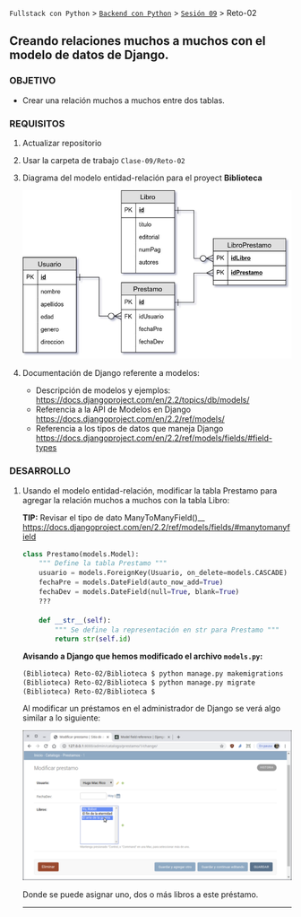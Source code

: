 `Fullstack con Python` > [`Backend con Python`](../../Readme.md) > [`Sesión 09`](../Readme.md) > Reto-02
## Creando relaciones muchos a muchos con el modelo de datos de Django.

### OBJETIVO
- Crear una relación muchos a muchos entre dos tablas.

### REQUISITOS
1. Actualizar repositorio
1. Usar la carpeta de trabajo `Clase-09/Reto-02`
1. Diagrama del modelo entidad-relación para el proyect __Biblioteca__

   ![Modelo entidad-relación para Biblioteca](modelo-entidad-relacion.jpg)

1. Documentación de Django referente a modelos:
   - Descripción de modelos y ejemplos: https://docs.djangoproject.com/en/2.2/topics/db/models/
   - Referencia a la API de Modelos en Django https://docs.djangoproject.com/en/2.2/ref/models/
   - Referencia a los tipos de datos que maneja Django https://docs.djangoproject.com/en/2.2/ref/models/fields/#field-types

### DESARROLLO
1. Usando el modelo entidad-relación, modificar la tabla Prestamo para agregar la relación muchos a muchos con la tabla Libro:

   __TIP:__ Revisar el tipo de dato ManyToManyField()__
   https://docs.djangoproject.com/en/2.2/ref/models/fields/#manytomanyfield

   ```python
   class Prestamo(models.Model):
       """ Define la tabla Prestamo """
       usuario = models.ForeignKey(Usuario, on_delete=models.CASCADE)
       fechaPre = models.DateField(auto_now_add=True)
       fechaDev = models.DateField(null=True, blank=True)
       ???

       def __str__(self):
           """ Se define la representación en str para Prestamo """
           return str(self.id)
   ```

   __Avisando a Django que hemos modificado el archivo `models.py`:__

   ```console
   (Biblioteca) Reto-02/Biblioteca $ python manage.py makemigrations
   (Biblioteca) Reto-02/Biblioteca $ python manage.py migrate
   (Biblioteca) Reto-02/Biblioteca $
   ```

   Al modificar un préstamos en el administrador de Django se verá algo similar a lo siguiente:

   ![Django admin muchos a muchos](assets/django-admin-01.png)

   Donde se puede asignar uno, dos o más libros a este préstamo.
   ***
